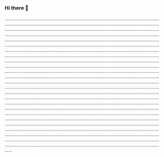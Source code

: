 ### Hi there 👋

..................................................................................................................................................................................................................................................................................................................................................................................................................................................................................................................................................................................................................................................................................................................................................................................................................................................................................................................................................................................................................................................................................................................................................................................................................................................................................................................................................................................................................................................................................................................................................................................................................................................................................................................................................................................................................................................................................................................................................................................................................................................................................................................................................................................................................................................................................................................................................................................................................................................................................................................................................................................................................................................................................................................................................................................................................................................................................................................................................................................................................................................................................................................................................................................................................................